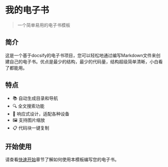 # 我的电子书

> 一个简单易用的电子书模板

## 简介

这是一个基于docsify的电子书项目，您可以轻松地通过编写Markdown文件来创建自己的电子书。优点是最少的结构，最少的代码量，结构超级简单清晰，小白看了都能用。

## 特点

- 📚 自动生成目录和导航
- 🔍 全文搜索功能
- 📱 响应式设计，适配各种设备
- 🖼️ 支持图片缩放
- 📋 代码块一键复制

## 开始使用

请查看[快速开始](quickstart.md)章节了解如何使用本模板编写您的电子书。
